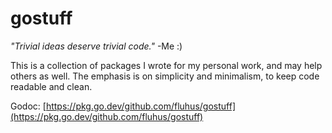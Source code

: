 gostuff
=======

*"Trivial ideas deserve trivial code."* -Me :)

This is a collection of packages I wrote for my personal work, and may help
others as well. The emphasis is on simplicity and minimalism, to keep code
readable and clean.

Godoc: [https://pkg.go.dev/github.com/fluhus/gostuff](https://pkg.go.dev/github.com/fluhus/gostuff)
